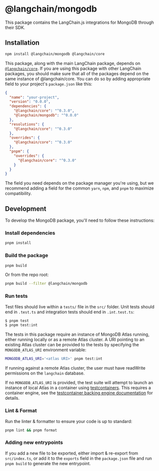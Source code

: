 # @langchain/mongodb

This package contains the LangChain.js integrations for MongoDB through their SDK.

## Installation

```bash npm2yarn
npm install @langchain/mongodb @langchain/core
```

This package, along with the main LangChain package, depends on [`@langchain/core`](https://npmjs.com/package/@langchain/core/).
If you are using this package with other LangChain packages, you should make sure that all of the packages depend on the same instance of @langchain/core.
You can do so by adding appropriate field to your project's `package.json` like this:

```json
{
  "name": "your-project",
  "version": "0.0.0",
  "dependencies": {
    "@langchain/core": "^0.3.0",
    "@langchain/mongodb": "^0.0.0"
  },
  "resolutions": {
    "@langchain/core": "^0.3.0"
  },
  "overrides": {
    "@langchain/core": "^0.3.0"
  },
  "pnpm": {
    "overrides": {
      "@langchain/core": "^0.3.0"
    }
  }
}
```

The field you need depends on the package manager you're using, but we recommend adding a field for the common `yarn`, `npm`, and `pnpm` to maximize compatibility.

## Development

To develop the MongoDB package, you'll need to follow these instructions:

### Install dependencies

```bash
pnpm install
```

### Build the package

```bash
pnpm build
```

Or from the repo root:

```bash
pnpm build --filter @langchain/mongodb
```

### Run tests

Test files should live within a `tests/` file in the `src/` folder. Unit tests should end in `.test.ts` and integration tests should
end in `.int.test.ts`:

```bash
$ pnpm test
$ pnpm test:int
```

The tests in this package require an instance of MongoDB Atlas running, either running locally or as a remote Atlas cluster. A URI pointing to
an existing Atlas cluster can be provided to the tests by specifying the `MONGODB_ATLAS_URI` environment variable:

```bash
MONGODB_ATLAS_URI='<atlas URI>' pnpm test:int
```

If running against a remote Atlas cluster, the user must have readWrite permissions on the `langchain` database.

If no `MONGODB_ATLAS_URI` is provided, the test suite will attempt to launch an instance of local Atlas in a container using [testcontainers](https://testcontainers.com/). This requires a container engine, see the [testcontainer backing engine documentation](https://node.testcontainers.org/supported-container-runtimes/) for details.

### Lint & Format

Run the linter & formatter to ensure your code is up to standard:

```bash
pnpm lint && pnpm format
```

### Adding new entrypoints

If you add a new file to be exported, either import & re-export from `src/index.ts`, or add it to the `exports` field in the `package.json` file and run `pnpm build` to generate the new entrypoint.
